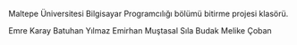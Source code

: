Maltepe Üniversitesi Bilgisayar Programcılığı bölümü bitirme projesi klasörü.

Emre Karay
Batuhan Yılmaz
Emirhan Muştasal
Sıla Budak
Melike Çoban
